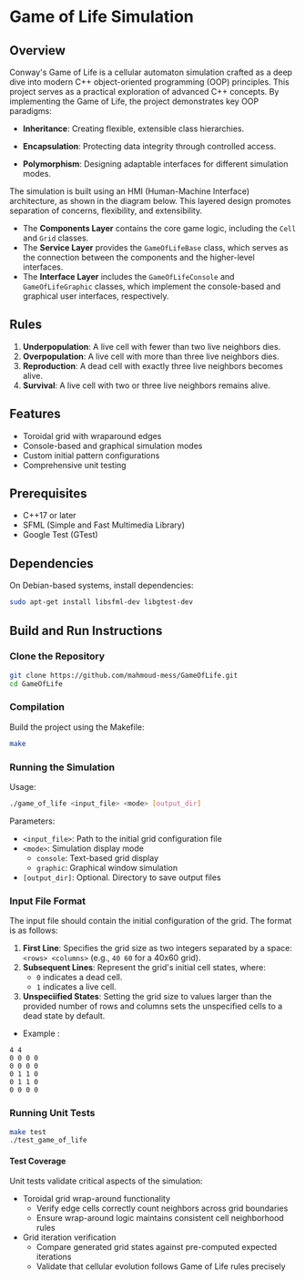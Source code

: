 # Game of Life Simulation

## Overview

Conway's Game of Life is a cellular automaton simulation crafted as a deep dive into modern C++ object-oriented programming (OOP) principles. This project serves as a practical exploration of advanced C++ concepts.
By implementing the Game of Life, the project demonstrates key OOP paradigms:

- **Inheritance**: Creating flexible, extensible class hierarchies.
  
- **Encapsulation**: Protecting data integrity through controlled access.

- **Polymorphism**: Designing adaptable interfaces for different simulation modes.

The simulation is built using an HMI (Human-Machine Interface) architecture, as shown in the diagram below. This layered design promotes separation of concerns, flexibility, and extensibility.

- The **Components Layer** contains the core game logic, including the `Cell` and `Grid` classes.
- The **Service Layer** provides the `GameOfLifeBase` class, which serves as the connection between the components and the higher-level interfaces.
- The **Interface Layer** includes the `GameOfLifeConsole` and `GameOfLifeGraphic` classes, which implement the console-based and graphical user interfaces, respectively.

## Rules

1. **Underpopulation**: A live cell with fewer than two live neighbors dies.
2. **Overpopulation**: A live cell with more than three live neighbors dies.
3. **Reproduction**: A dead cell with exactly three live neighbors becomes alive.
4. **Survival**: A live cell with two or three live neighbors remains alive.

## Features

- Toroidal grid with wraparound edges
- Console-based and graphical simulation modes
- Custom initial pattern configurations
- Comprehensive unit testing

## Prerequisites

- C++17 or later
- SFML (Simple and Fast Multimedia Library)
- Google Test (GTest)

## Dependencies

On Debian-based systems, install dependencies:

```bash
sudo apt-get install libsfml-dev libgtest-dev
```

## Build and Run Instructions

### Clone the Repository

```bash
git clone https://github.com/mahmoud-mess/GameOfLife.git
cd GameOfLife
```

### Compilation

Build the project using the Makefile:

```bash
make
```

### Running the Simulation

Usage:
```bash
./game_of_life <input_file> <mode> [output_dir]
```

Parameters:
- `<input_file>`: Path to the initial grid configuration file
- `<mode>`: Simulation display mode
  - `console`: Text-based grid display
  - `graphic`: Graphical window simulation
- `[output_dir]`: Optional. Directory to save output files

### Input File Format

The input file should contain the initial configuration of the grid. The format is as follows:

1. **First Line**: Specifies the grid size as two integers separated by a space: `<rows> <columns>` (e.g., `40 60` for a 40x60 grid).
2. **Subsequent Lines**: Represent the grid's initial cell states, where:
   - `0` indicates a dead cell.
   - `1` indicates a live cell.
3. **Unspeciified States**: Setting the grid size to values larger than the provided number of rows and columns sets the unspecified cells to a dead state by default.
  - Example :
 ```
4 4
0 0 0 0
0 0 0 0
0 1 1 0
0 1 1 0
0 0 0 0
```

### Running Unit Tests

```bash
make test
./test_game_of_life
```
#### Test Coverage
Unit tests validate critical aspects of the simulation:
- Toroidal grid wrap-around functionality
  - Verify edge cells correctly count neighbors across grid boundaries
  - Ensure wrap-around logic maintains consistent cell neighborhood rules
- Grid iteration verification
  - Compare generated grid states against pre-computed expected iterations
  - Validate that cellular evolution follows Game of Life rules precisely
